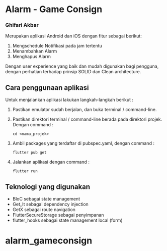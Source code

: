# Alarm - Game Consign

### Ghifari Akbar

Merupakan aplikasi Android dan iOS dengan fitur sebagai berikut:

1. Mengschedule Notifikasi pada jam tertentu
2. Menambahkan Alarm
3. Menghapus Alarm

Dengan user experience yang baik dan mudah digunakan bagi pengguna, dengan perhatian terhadap prinsip SOLID dan Clean architecture.

## Cara penggunaan aplikasi

Untuk menjalankan aplikasi lakukan langkah-langkah berikut :

1.  Pastikan emulator sudah berjalan, dan buka terminal / command-line.

2.  Pastikan direktori terminal / command-line berada pada direktori projek. Dengan command :

        cd <nama_projek>

3.  Ambil packages yang terdaftar di pubspec.yaml, dengan command :

        flutter pub get

4.  Jalankan aplikasi dengan command :

        flutter run

## Teknologi yang digunakan

- BloC sebagai state management
- Get_It sebagai dependency injection
- GetX sebagai route navigation
- FlutterSecureStorage sebagai penyimpanan
- flutter_hooks sebagai state management local (form)

# alarm_gameconsign
